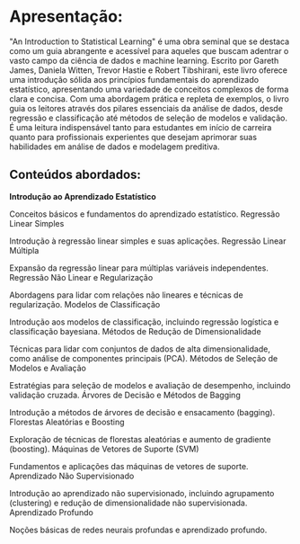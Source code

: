 # Apresentação:

"An Introduction to Statistical Learning" é uma obra seminal que se destaca como um guia abrangente e acessível para aqueles que buscam adentrar o vasto campo da ciência de dados e machine learning. Escrito por Gareth James, Daniela Witten, Trevor Hastie e Robert Tibshirani, este livro oferece uma introdução sólida aos princípios fundamentais do aprendizado estatístico, apresentando uma variedade de conceitos complexos de forma clara e concisa. Com uma abordagem prática e repleta de exemplos, o livro guia os leitores através dos pilares essenciais da análise de dados, desde regressão e classificação até métodos de seleção de modelos e validação. É uma leitura indispensável tanto para estudantes em início de carreira quanto para profissionais experientes que desejam aprimorar suas habilidades em análise de dados e modelagem preditiva.

## Conteúdos abordados:

**Introdução ao Aprendizado Estatístico**

Conceitos básicos e fundamentos do aprendizado estatístico.
Regressão Linear Simples

Introdução à regressão linear simples e suas aplicações.
Regressão Linear Múltipla

Expansão da regressão linear para múltiplas variáveis independentes.
Regressão Não Linear e Regularização

Abordagens para lidar com relações não lineares e técnicas de regularização.
Modelos de Classificação

Introdução aos modelos de classificação, incluindo regressão logística e classificação bayesiana.
Métodos de Redução de Dimensionalidade

Técnicas para lidar com conjuntos de dados de alta dimensionalidade, como análise de componentes principais (PCA).
Métodos de Seleção de Modelos e Avaliação

Estratégias para seleção de modelos e avaliação de desempenho, incluindo validação cruzada.
Árvores de Decisão e Métodos de Bagging

Introdução a métodos de árvores de decisão e ensacamento (bagging).
Florestas Aleatórias e Boosting

Exploração de técnicas de florestas aleatórias e aumento de gradiente (boosting).
Máquinas de Vetores de Suporte (SVM)

Fundamentos e aplicações das máquinas de vetores de suporte.
Aprendizado Não Supervisionado

Introdução ao aprendizado não supervisionado, incluindo agrupamento (clustering) e redução de dimensionalidade não supervisionada.
Aprendizado Profundo

Noções básicas de redes neurais profundas e aprendizado profundo.
